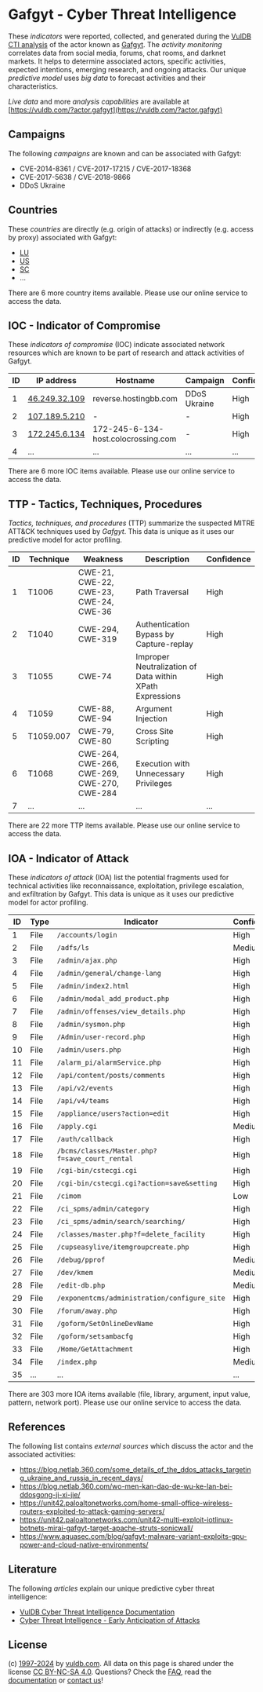 # Gafgyt - Cyber Threat Intelligence

These _indicators_ were reported, collected, and generated during the [VulDB CTI analysis](https://vuldb.com/?kb.cti) of the actor known as [Gafgyt](https://vuldb.com/?actor.gafgyt). The _activity monitoring_ correlates data from social media, forums, chat rooms, and darknet markets. It helps to determine associated actors, specific activities, expected intentions, emerging research, and ongoing attacks. Our unique _predictive model_ uses _big data_ to forecast activities and their characteristics.

_Live data_ and more _analysis capabilities_ are available at [https://vuldb.com/?actor.gafgyt](https://vuldb.com/?actor.gafgyt)

## Campaigns

The following _campaigns_ are known and can be associated with Gafgyt:

* CVE-2014-8361 / CVE-2017-17215 / CVE-2017-18368
* CVE-2017-5638 / CVE-2018-9866
* DDoS Ukraine

## Countries

These _countries_ are directly (e.g. origin of attacks) or indirectly (e.g. access by proxy) associated with Gafgyt:

* [LU](https://vuldb.com/?country.lu)
* [US](https://vuldb.com/?country.us)
* [SC](https://vuldb.com/?country.sc)
* ...

There are 6 more country items available. Please use our online service to access the data.

## IOC - Indicator of Compromise

These _indicators of compromise_ (IOC) indicate associated network resources which are known to be part of research and attack activities of Gafgyt.

ID | IP address | Hostname | Campaign | Confidence
-- | ---------- | -------- | -------- | ----------
1 | [46.249.32.109](https://vuldb.com/?ip.46.249.32.109) | reverse.hostingbb.com | DDoS Ukraine | High
2 | [107.189.5.210](https://vuldb.com/?ip.107.189.5.210) | - | - | High
3 | [172.245.6.134](https://vuldb.com/?ip.172.245.6.134) | 172-245-6-134-host.colocrossing.com | - | High
4 | ... | ... | ... | ...

There are 6 more IOC items available. Please use our online service to access the data.

## TTP - Tactics, Techniques, Procedures

_Tactics, techniques, and procedures_ (TTP) summarize the suspected MITRE ATT&CK techniques used by _Gafgyt_. This data is unique as it uses our predictive model for actor profiling.

ID | Technique | Weakness | Description | Confidence
-- | --------- | -------- | ----------- | ----------
1 | T1006 | CWE-21, CWE-22, CWE-23, CWE-24, CWE-36 | Path Traversal | High
2 | T1040 | CWE-294, CWE-319 | Authentication Bypass by Capture-replay | High
3 | T1055 | CWE-74 | Improper Neutralization of Data within XPath Expressions | High
4 | T1059 | CWE-88, CWE-94 | Argument Injection | High
5 | T1059.007 | CWE-79, CWE-80 | Cross Site Scripting | High
6 | T1068 | CWE-264, CWE-266, CWE-269, CWE-270, CWE-284 | Execution with Unnecessary Privileges | High
7 | ... | ... | ... | ...

There are 22 more TTP items available. Please use our online service to access the data.

## IOA - Indicator of Attack

These _indicators of attack_ (IOA) list the potential fragments used for technical activities like reconnaissance, exploitation, privilege escalation, and exfiltration by Gafgyt. This data is unique as it uses our predictive model for actor profiling.

ID | Type | Indicator | Confidence
-- | ---- | --------- | ----------
1 | File | `/accounts/login` | High
2 | File | `/adfs/ls` | Medium
3 | File | `/admin/ajax.php` | High
4 | File | `/admin/general/change-lang` | High
5 | File | `/admin/index2.html` | High
6 | File | `/admin/modal_add_product.php` | High
7 | File | `/admin/offenses/view_details.php` | High
8 | File | `/admin/sysmon.php` | High
9 | File | `/Admin/user-record.php` | High
10 | File | `/admin/users.php` | High
11 | File | `/alarm_pi/alarmService.php` | High
12 | File | `/api/content/posts/comments` | High
13 | File | `/api/v2/events` | High
14 | File | `/api/v4/teams` | High
15 | File | `/appliance/users?action=edit` | High
16 | File | `/apply.cgi` | Medium
17 | File | `/auth/callback` | High
18 | File | `/bcms/classes/Master.php?f=save_court_rental` | High
19 | File | `/cgi-bin/cstecgi.cgi` | High
20 | File | `/cgi-bin/cstecgi.cgi?action=save&setting` | High
21 | File | `/cimom` | Low
22 | File | `/ci_spms/admin/category` | High
23 | File | `/ci_spms/admin/search/searching/` | High
24 | File | `/classes/master.php?f=delete_facility` | High
25 | File | `/cupseasylive/itemgroupcreate.php` | High
26 | File | `/debug/pprof` | Medium
27 | File | `/dev/kmem` | Medium
28 | File | `/edit-db.php` | Medium
29 | File | `/exponentcms/administration/configure_site` | High
30 | File | `/forum/away.php` | High
31 | File | `/goform/SetOnlineDevName` | High
32 | File | `/goform/setsambacfg` | High
33 | File | `/Home/GetAttachment` | High
34 | File | `/index.php` | Medium
35 | ... | ... | ...

There are 303 more IOA items available (file, library, argument, input value, pattern, network port). Please use our online service to access the data.

## References

The following list contains _external sources_ which discuss the actor and the associated activities:

* https://blog.netlab.360.com/some_details_of_the_ddos_attacks_targeting_ukraine_and_russia_in_recent_days/
* https://blog.netlab.360.com/wo-men-kan-dao-de-wu-ke-lan-bei-ddosgong-ji-xi-jie/
* https://unit42.paloaltonetworks.com/home-small-office-wireless-routers-exploited-to-attack-gaming-servers/
* https://unit42.paloaltonetworks.com/unit42-multi-exploit-iotlinux-botnets-mirai-gafgyt-target-apache-struts-sonicwall/
* https://www.aquasec.com/blog/gafgyt-malware-variant-exploits-gpu-power-and-cloud-native-environments/

## Literature

The following _articles_ explain our unique predictive cyber threat intelligence:

* [VulDB Cyber Threat Intelligence Documentation](https://vuldb.com/?kb.cti)
* [Cyber Threat Intelligence - Early Anticipation of Attacks](https://www.scip.ch/en/?labs.20201022)

## License

(c) [1997-2024](https://vuldb.com/?kb.changelog) by [vuldb.com](https://vuldb.com/?kb.about). All data on this page is shared under the license [CC BY-NC-SA 4.0](https://creativecommons.org/licenses/by-nc-sa/4.0/). Questions? Check the [FAQ](https://vuldb.com/?kb.faq), read the [documentation](https://vuldb.com/?kb) or [contact us](https://vuldb.com/?contact)!

